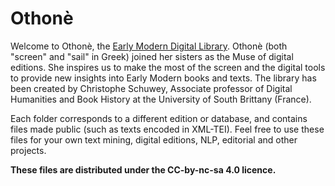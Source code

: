 # Othonè

Welcome to Othonè, the [Early Modern Digital Library](www.othone.com). Othonè (both "screen" and "sail" in Greek) joined her sisters as the Muse of digital editions. She inspires us to make the most of the screen and the digital tools to provide new insights into Early Modern books and texts. The library has been created by Christophe Schuwey, Associate professor of Digital Humanities and Book History at the University of South Brittany (France). 

Each folder corresponds to a different edition or database, and contains files made public (such as texts encoded in XML-TEI). Feel free to use these files for your own text mining, digital editions, NLP, editorial and other projects.

**These files are distributed under the CC-by-nc-sa 4.0 licence.**
